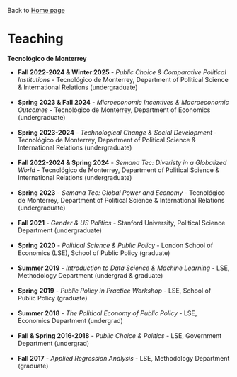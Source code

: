 Back to [Home page](/README.md)

# Teaching

**Tecnológico de Monterrey**
* **Fall 2022-2024 & Winter 2025** - *Public Choice & Comparative Political Institutions* - Tecnológico de Monterrey, Department of Political Science & International Relations (undergraduate)
<br/><br/>
* **Spring 2023 & Fall 2024** - *Microeconomic Incentives & Macroeconomic Outcomes* - Tecnológico de Monterrey, Department of Economics (undergraduate)
<br/><br/>
* **Spring 2023-2024** - *Technological Change & Social Development* - Tecnológico de Monterrey, Department of Political Science & International Relations (undergraduate)
<br/><br/>
* **Fall 2022-2024 & Spring 2024** - *Semana Tec: Diveristy in a Globalized World* - Tecnológico de Monterrey, Department of Political Science & International Relations (undergraduate)
<br/><br/>
* **Spring 2023** - *Semana Tec: Global Power and Economy* - Tecnológico de Monterrey, Department of Political Science & International Relations (undergraduate)
<br/><br/>
* **Fall 2021** - *Gender & US Politics* - Stanford University, Political Science Department (undergraduate)
<br/><br/>
* **Spring 2020** - *Political Science & Public Policy* - London School of Economics (LSE), School of Public Policy (graduate)
<br/><br/>
* **Summer 2019** - *Introduction to Data Science & Machine Learning* - LSE, Methodology Department (undergrad & graduate)
<br/><br/>
* **Spring 2019** - *Public Policy in Practice Workshop* - LSE, School of Public Policy (graduate)
<br/><br/>
* **Summer 2018** - *The Political Economy of Public Policy* - LSE, Economics Department (undergrad)
<br/><br/>
* **Fall & Spring 2016-2018** - *Public Choice & Politics* - LSE, Government Department (undergrad)
<br/><br/>
* **Fall 2017** - *Applied Regression Analysis* - LSE, Methodology Department (graduate)
